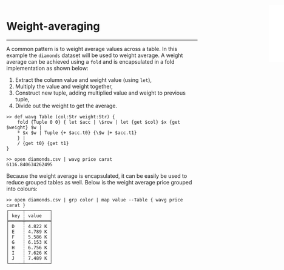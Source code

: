 <iframe src="/.ibox.html?raw=true" style="border:none; position:fixed; width:40px; right:0; z-index=999;"></iframe>

# Weight-averaging
---

A common pattern is to weight average values across a table. In this example the `diamonds` dataset
will be used to weight average.
A weight average can be achieved using a `fold` and is 
encapsulated in a fold implementation as shown below:
1. Extract the column value and weight value (using `let`),
2. Multiply the value and weight together,
3. Construct new tuple, adding multiplied value and weight to previous tuple,
4. Divide out the weight to get the average.
```plaintext
>> def wavg Table (col:Str weight:Str) {
	fold {Tuple 0 0} { let $acc | \$row | let {get $col} $x {get $weight} $w |
	* $x $w | Tuple {+ $acc.t0} {\$w |+ $acc.t1}
    } |
    / {get t0} {get t1}
}

>> open diamonds.csv | wavg price carat
6116.840634262495
```

Because the weight average is encapsulated, it can be easily be used to reduce grouped tables as
well. Below is the weight average price grouped into colours:
```plaintext
>> open diamonds.csv | grp color | map value --Table { wavg price carat }
┌─────┬─────────┐
│ key ┆ value   │
╞═════╪═════════╡
│ D   ┆ 4.822 K │
│ E   ┆ 4.789 K │
│ F   ┆ 5.586 K │
│ G   ┆ 6.153 K │
│ H   ┆ 6.756 K │
│ I   ┆ 7.626 K │
│ J   ┆ 7.489 K │
└─────┴─────────┘
```


